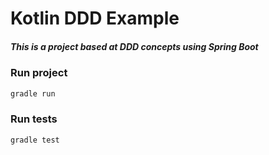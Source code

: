 # Kotlin DDD Example

##### This is a project based at DDD concepts using Spring Boot

### Run project
```kotlin
gradle run
```

### Run tests
```kotlin
gradle test
```
